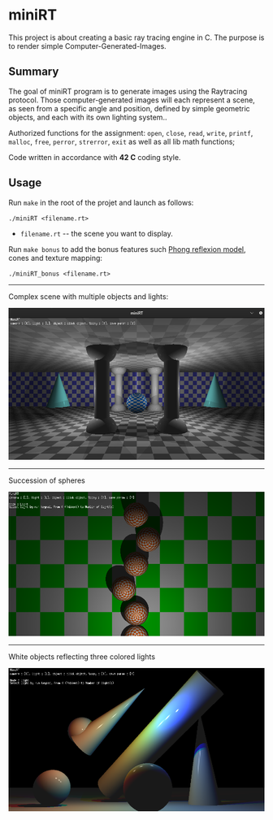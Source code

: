 # miniRT
This project is about creating a basic ray tracing engine in C. The purpose is to render simple Computer-Generated-Images.

##  Summary

The goal of miniRT program is to generate images using the Raytracing protocol. Those computer-generated images will each represent a scene, as seen from a specific angle and position, defined by simple geometric objects, and each with its own lighting system..

Authorized functions for the assignment: `open`, `close`, `read`, `write`, `printf`, `malloc`, `free`, `perror`, `strerror`, `exit` as well as all lib math functions;

Code written in accordance with **42 C** coding style.

##  Usage

Run `make` in the root of the projet and launch as follows:

    ./miniRT <filename.rt>

- `filename.rt` -- the scene you want to display.

Run `make bonus` to add the bonus features such [Phong reflexion model](https://en.wikipedia.org/wiki/Phong_reflection_model "Phong reflexion model"), cones and texture mapping:

    ./miniRT_bonus <filename.rt>

 --- 

<!-- Images -->
Complex scene with multiple objects and lights:

![42.miniRT](https://github.com/Noulens/miniRT/blob/main/images/temple.png)

---
Succession of spheres

![42.miniRT](https://github.com/Noulens/miniRT/blob/main/images/shading.png)

---
White objects reflecting three colored lights

![42.miniRT](https://github.com/Noulens/miniRT/blob/main/images/multiple.png)
